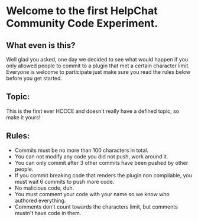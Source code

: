 # Welcome to the first HelpChat Community Code Experiment.

## What even is this?
Well glad you asked, one day we decided to see what would happen if you only allowed people to commit to a plugin that met a certain character limit.
Everyone is welcome to participate just make sure you read the rules below before you get started.

## Topic:
This is the first ever HCCCE and doesn't really have a defined topic, so make it yours!

## Rules:
* Commits must be no more than 100 characters in total.
* You can not modify any code you did not push, work around it.
* You can only commit after 3 other commits have been pushed by other people.
* If you commit breaking code that renders the plugin non compilable, you must wait 6 commits to push more code.
* No malicious code, duh.
* You must comment your code with your name so we know who authored everything.
* Comments don't count towards the characters limit, but comments mustn't have code in them.
